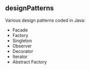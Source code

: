 ## designPatterns ##

Various design patterns coded in Java:

- Facade
- Factory
- Singleton
- Observer
- Decorator 
- Iterator
- Abstract Factory
